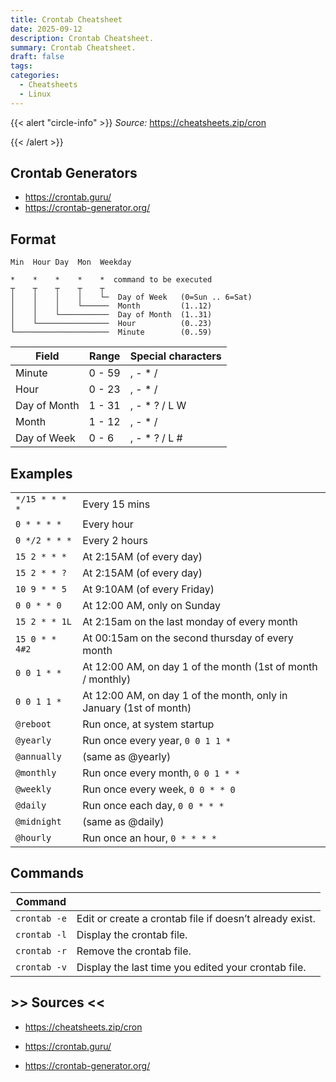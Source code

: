 ```yaml
---
title: Crontab Cheatsheet
date: 2025-09-12
description: Crontab Cheatsheet.
summary: Crontab Cheatsheet.
draft: false
tags:
categories:
  - Cheatsheets
  - Linux
---
```

{{< alert "circle-info" >}}
_Source:_ https://cheatsheets.zip/cron

{{< /alert >}}
## Crontab Generators

- https://crontab.guru/
- https://crontab-generator.org/
## Format

```
Min  Hour Day  Mon  Weekday

*    *    *    *    *  command to be executed
┬    ┬    ┬    ┬    ┬
│    │    │    │    └─  Day of Week   (0=Sun .. 6=Sat)
│    │    │    └──────  Month         (1..12)
│    │    └───────────  Day of Month  (1..31)
│    └────────────────  Hour          (0..23)
└─────────────────────  Minute        (0..59)
```

|Field|Range|Special characters|
|---|---|---|
|Minute|0 - 59|, - * /|
|Hour|0 - 23|, - * /|
|Day of Month|1 - 31|, - * ? / L W|
|Month|1 - 12|, - * /|
|Day of Week|0 - 6|, - * ? / L #|
## Examples

|                |                                                                    |
| -------------- | ------------------------------------------------------------------ |
| `*/15 * * * *` | Every 15 mins                                                      |
| `0 * * * *`    | Every hour                                                         |
| `0 */2 * * *`  | Every 2 hours                                                      |
| `15 2 * * *`   | At 2:15AM (of every day)                                           |
| `15 2 * * ?`   | At 2:15AM (of every day)                                           |
| `10 9 * * 5`   | At 9:10AM (of every Friday)                                        |
| `0 0 * * 0`    | At 12:00 AM, only on Sunday                                        |
| `15 2 * * 1L`  | At 2:15am on the last monday of every month                        |
| `15 0 * * 4#2` | At 00:15am on the second thursday of every month                   |
| `0 0 1 * *`    | At 12:00 AM, on day 1 of the month (1st of month / monthly)        |
| `0 0 1 1 *`    | At 12:00 AM, on day 1 of the month, only in January (1st of month) |
| `@reboot`      | Run once, at system startup                                        |
| `@yearly`      | Run once every year, `0 0 1 1 *`                                   |
| `@annually`    | (same as @yearly)                                                  |
| `@monthly`     | Run once every month, `0 0 1 * *`                                  |
| `@weekly`      | Run once every week, `0 0 * * 0`                                   |
| `@daily`       | Run once each day, `0 0 * * *`                                     |
| `@midnight`    | (same as @daily)                                                   |
| `@hourly`      | Run once an hour, `0 * * * *`                                      |
## Commands

| Command      |                                                         |
| ------------ | ------------------------------------------------------- |
| `crontab -e` | Edit or create a crontab file if doesn’t already exist. |
| `crontab -l` | Display the crontab file.                               |
| `crontab -r` | Remove the crontab file.                                |
| `crontab -v` | Display the last time you edited your crontab file.     |
## >> Sources <<

- https://cheatsheets.zip/cron

- https://crontab.guru/
- https://crontab-generator.org/